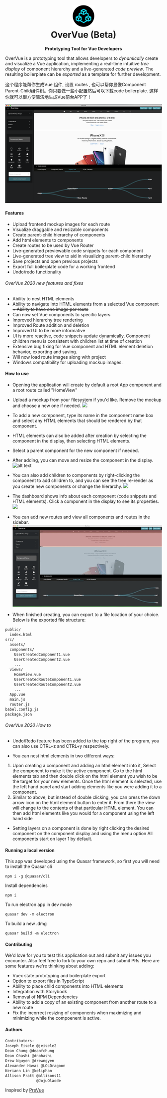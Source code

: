 <h1 align="center">
  <img src="https://raw.githubusercontent.com/jeisele2/OverVue/master/src/assets/overvue-icons/apple-icon-72x72.png">
  <br/>
  OverVue (Beta)
</h1>

<p align="center"><b>Prototyping Tool for Vue Developers</b></p>

<p>OverVue is a prototyping tool that allows developers to <em>dynamically</em> create and visualize a Vue application, implementing a real-time intuitive <em>tree display</em> of component hierarchy and a live-generated <em>code preview</em>. The resulting boilerplate can be <em>exported</em> as a template for further development.</p>

<p>这个程序能帮你生成Vue 组件, 设置 routes , 也可以帮你显像Component Parent-Child组件树。你只要做一些小配置然后可以下载code boilerplate. 这样你就可以很方便简洁地生成Vue前台APP了！</p>

![](https://raw.githubusercontent.com/jeisele2/OverVue/master/src/assets/gifs/screenshot.png)

#### Features
+ Upload frontend mockup images for each route
+ Visualize draggable and resizable components
+ Create parent-child hierarchy of components
+ Add html elements to components
+ Create routes to be used by Vue Router
+ Live-generated previewable code snippets for each component
+ Live-generated tree view to aid in visualizing parent-child hierarchy
+ Save projects and open previous projects
+ Export full boilerplate code for a working frontend
+ Undo/redo functionality

###### OverVue 2020 new features and fixes

+ Ability to nest HTML elements
+ Ability to navigate into HTML elements from a selected Vue component
~~+ Ability to have one image per route~~
+ Can now set Vue components to specific layers
+ Improved hierarchy tree rendering
+ Improved Route addition and deletion
+ Improved UI to be more informative
+ UI is more reactive, code snippets update dynamically, Component children menu is consistent with children list at time of creation
+ Extensive bug fixing for Vue component and HTML element deletion behavior, exporting and saving.
+ Will now load route images along with project
+ Windows compatibility for uploading mockup images.

#### How to use
+ Opening the application will create by default a root App component and a root route called "HomeView"
+ Upload a mockup from your filesystem if you'd like. Remove the mockup and choose a new one if needed.
![](https://raw.githubusercontent.com/jeisele2/OverVue/master/src/assets/gifs/upload-image-drawers.gif)

+ To add a new component, type its name in the component name box and select any HTML elements that should be rendered by that component.
+ HTML elements can also be added after creation by selecting the component in the display, then selecting HTML elements.
+ Select a parent component for the new component if needed.
+ After adding, you can move and resize the component in the display.
![alt text](https://raw.githubusercontent.com/jeisele2/OverVue/master/src/assets/gifs/component_creation.gif)

+ You can also add children to components by right-clicking the component to add children to, and you can see the tree re-render as you create new components or change the hierarchy.
![](https://raw.githubusercontent.com/jeisele2/OverVue/master/src/assets/gifs/HTML-elements-tree-rerender.gif)

+ The dashboard shows info about each component (code snippets and HTML elements). Click a component in the display to see its properties.                                               
![](https://raw.githubusercontent.com/jeisele2/OverVue/master/src/assets/gifs/snippets-active-component.gif)

+ You can add new routes and view all components and routes in the sidebar.
![](https://raw.githubusercontent.com/jeisele2/OverVue/master/src/assets/gifs/sidebar-components-routes.gif)

+ When finished creating, you can export to a file location of your choice. Below is the exported file structure:

```
public/
  index.html
src/
  assets/
  components/
    UserCreatedComponent1.vue
    UserCreatedComponent2.vue
    ...
  views/
    HomeView.vue
    UserCreatedRouteComponent1.vue
    UserCreatedRouteComponent2.vue
    ...
  App.vue
  main.js
  router.js
babel.config.js
package.json
```
###### OverVue 2020 How to
+ Undo/Redo feature has been added to the top right of the program, you can also use CTRL+z and CTRL+y respectively.

+ You can nest html elements in two different ways:
 1. Upon creating a component and adding an html element into it, Select the component to make it the active component.
 Go to the html elements tab and then double click on the html element you wish to be the target for your new elements.
 Once the html element is selected, use the left hand panel and start adding elements like you were adding it to a component.
 2. Similar to above, but instead of double clicking, you can press the down arrow icon on the html element button to enter it.
 From there the view will change to the contents of that particular HTML element.
 You can then add html elements like you would for a component using the left hand side

+ Setting layers on a component is done by right clicking the desired component on the component display and using the menu option
  All components start on layer 1 by default.







#### Running a local version
This app was developed using the Quasar framework, so first you will need to install the Quasar cli
```
npm i -g @quasar/cli
```
Install dependencies
```
npm i
```
To run electron app in dev mode
```
quasar dev -m electron
```
To build a new .dmg
```
quasar build -m electron
```

#### Contributing
We'd love for you to test this application out and submit any issues you encounter. Also feel free to fork to your own repo and submit PRs.
Here are some features we're thinking about adding:
+ Vuex state prototyping and boilerplate export
+ Option to export files in TypeScript
+ Ability to place child components into HTML elements
+ Integration with Storybook
+ Removal of NPM Dependencies
+ Ability to add a copy of an existing component from another route to a new route
+ Fix the incorrect resizing of components when maximizing and minimizing while the compoenent is active.

#### Authors
```
Contributors:
Joseph Eisele @jeisele2
Dean Chung @deanfchung
Dean Ohashi @dnohashi
Drew Nguyen @drewngyen
Alexander Havas @LOLDragoon
Keriann Lin @keliphan
Allison Pratt @allisons11 
              @JojuOlaode
```
Inspired by [PreVue](https://github.com/open-source-labs/PreVue)
